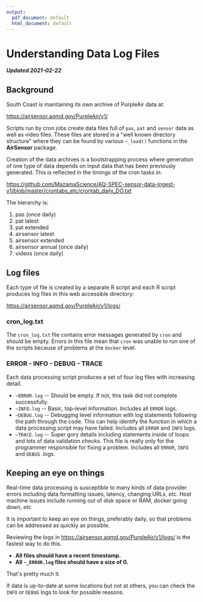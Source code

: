 ```yaml
---
output:
  pdf_document: default
  html_document: default
---
```

# Understanding Data Log Files

**_Updated 2021-02-22_**

## Background

South Coast is maintaining its own archive of PurpleAir data at:

https://airsensor.aqmd.gov/PurpleAir/v1/

Scripts run by cron jobs create data files full of `pas`, `pat` and `sensor` 
data as well as video files. These files are stored in a "well known directory 
structure" where they can be found by various `~_load()` functions in the
**AirSensor** package. 

Creation of the data archives is a bootstrapping process where generation of one 
type of data depends on input data that has been previously generated. This is 
reflected in the timings of the cron tasks in: 

https://github.com/MazamaScience/AQ-SPEC-sensor-data-ingest-v1/blob/master/crontabs_etc/crontab_daily_DO.txt

The hierarchy is:
1. pas (once daily)
2. pat latest
3. pat extended
4. airsensor latest
5. airsensor extended
6. airsensor annual (once daily)
7. videos (once daily)

## Log files

Each type of file is created by a separate R script and each R script produces
log files in this web accessible directory:

https://airsensor.aqmd.gov/PurpleAir/v1/logs/

### cron_log.txt

The `cron_log.txt` file contains error messages generated by `cron` and should 
be empty.  Errors in this file mean that `cron` was unable to run one of the 
scripts because of problems at the `docker` level.

### ERROR - INFO - DEBUG - TRACE

Each data processing script produces a set of four log files with increasing 
detail.

* `~ERROR.log` -- Should be empty. If not, this task did not complete successfully.
* `~INFO.log` -- Basic, top-level information. Includes all `ERROR` logs.
* `~DEBUG.log` -- Debugging level information with log statements following the 
path through the code. This can help identify the function in which a data
processing script may have failed. Includes all `ERROR` and `INFO` logs.
* `~TRACE.log` -- Super gory details including statements inside of loops and
lots of data validation checks. This file is really only for the programmer
responsible for fixing a problem. Includes all `ERROR`, `INFO` and `DEBUG` .logs.

## Keeping an eye on things

Real-time data processing is susceptible to many kinds of data provider errors 
including data formatting issues, latency, changing URLs, _etc._ Host 
machine issues include running out of disk space or RAM, docker going down, _etc._

It is important to keep an eye on things, preferably daily, so that problems can
be addressed as quickly as possible.

Reviewing the logs in https://airsensor.aqmd.gov/PurpleAir/v1/logs/ is the fastest
way to do this.

* **All files should have a recent timestamp.**
* **All `~_ERROR.log` files should have a size of 0.**

That's pretty much it.

If data is up-to-date at some locations but not at others, 
you can check the `INFO` or `DEBUG` logs to look for possible reasons.

